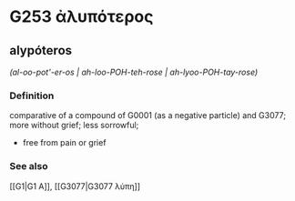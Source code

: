 # G253 ἀλυπότερος

## alypóteros

_(al-oo-pot'-er-os | ah-loo-POH-teh-rose | ah-lyoo-POH-tay-rose)_

### Definition

comparative of a compound of G0001 (as a negative particle) and G3077; more without grief; less sorrowful; 

- free from pain or grief

### See also

[[G1|G1 Α]], [[G3077|G3077 λύπη]]
